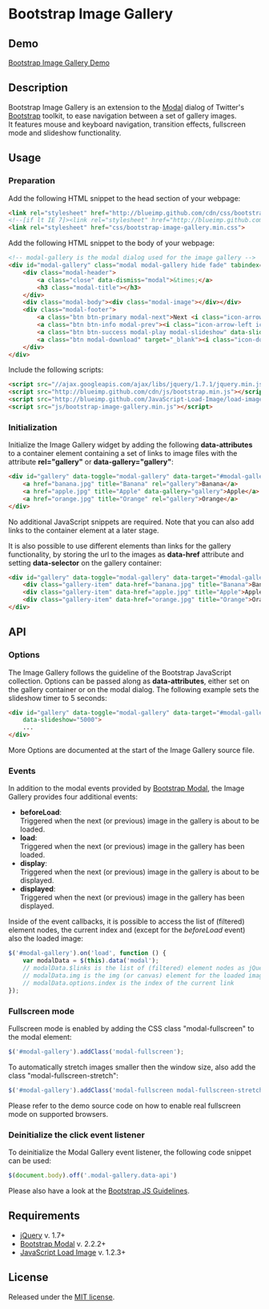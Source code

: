 # Bootstrap Image Gallery

## Demo
[Bootstrap Image Gallery Demo](http://blueimp.github.com/Bootstrap-Image-Gallery/)

## Description
Bootstrap Image Gallery is an extension to the [Modal](http://twitter.github.com/bootstrap/javascript.html#modal) dialog of Twitter's [Bootstrap](http://twitter.github.com/bootstrap/) toolkit, to ease navigation between a set of gallery images.  
It features mouse and keyboard navigation, transition effects, fullscreen mode and slideshow functionality.

## Usage

### Preparation
Add the following HTML snippet to the head section of your webpage:

```html
<link rel="stylesheet" href="http://blueimp.github.com/cdn/css/bootstrap.min.css">
<!--[if lt IE 7]><link rel="stylesheet" href="http://blueimp.github.com/cdn/css/bootstrap-ie6.min.css"><![endif]-->
<link rel="stylesheet" href="css/bootstrap-image-gallery.min.css">
```

Add the following HTML snippet to the body of your webpage:

```html
<!-- modal-gallery is the modal dialog used for the image gallery -->
<div id="modal-gallery" class="modal modal-gallery hide fade" tabindex="-1">
    <div class="modal-header">
        <a class="close" data-dismiss="modal">&times;</a>
        <h3 class="modal-title"></h3>
    </div>
    <div class="modal-body"><div class="modal-image"></div></div>
    <div class="modal-footer">
        <a class="btn btn-primary modal-next">Next <i class="icon-arrow-right icon-white"></i></a>
        <a class="btn btn-info modal-prev"><i class="icon-arrow-left icon-white"></i> Previous</a>
        <a class="btn btn-success modal-play modal-slideshow" data-slideshow="5000"><i class="icon-play icon-white"></i> Slideshow</a>
        <a class="btn modal-download" target="_blank"><i class="icon-download"></i> Download</a>
    </div>
</div>
```

Include the following scripts:

```html
<script src="//ajax.googleapis.com/ajax/libs/jquery/1.7.1/jquery.min.js"></script>
<script src="http://blueimp.github.com/cdn/js/bootstrap.min.js"></script>
<script src="http://blueimp.github.com/JavaScript-Load-Image/load-image.min.js"></script>
<script src="js/bootstrap-image-gallery.min.js"></script>
```

### Initialization
Initialize the Image Gallery widget by adding the following **data-attributes** to a container element containing a set of links to image files with the attribute **rel="gallery"** or **data-gallery="gallery"**:

```html
<div id="gallery" data-toggle="modal-gallery" data-target="#modal-gallery">
    <a href="banana.jpg" title="Banana" rel="gallery">Banana</a>
    <a href="apple.jpg" title="Apple" data-gallery="gallery">Apple</a>
    <a href="orange.jpg" title="Orange" rel="gallery">Orange</a>
</div>
```

No additional JavaScript snippets are required. Note that you can also add links to the container element at a later stage.

It is also possible to use different elements than links for the gallery functionality, by storing the url to the images as **data-href** attribute and setting **data-selector** on the gallery container:

```html
<div id="gallery" data-toggle="modal-gallery" data-target="#modal-gallery" data-selector="div.gallery-item">
    <div class="gallery-item" data-href="banana.jpg" title="Banana">Banana</div>
    <div class="gallery-item" data-href="apple.jpg" title="Apple">Apple</div>
    <div class="gallery-item" data-href="orange.jpg" title="Orange">Orange</div>
</div>
```

## API

### Options
The Image Gallery follows the guideline of the Bootstrap JavaScript collection. Options can be passed along as **data-attributes**, either set on the gallery container or on the modal dialog. The following example sets the slideshow timer to 5 seconds:

```html
<div id="gallery" data-toggle="modal-gallery" data-target="#modal-gallery"
    data-slideshow="5000">
    ...
</div>
```

More Options are documented at the start of the Image Gallery source file.

### Events
In addition to the modal events provided by [Bootstrap Modal](http://twitter.github.com/bootstrap/javascript.html#modals), the Image Gallery provides four additional events:

* **beforeLoad**:  
Triggered when the next (or previous) image in the gallery is about to be loaded.
* **load**:  
Triggered when the next (or previous) image in the gallery has been loaded.
* **display**:  
Triggered when the next (or previous) image in the gallery is about to be displayed.
* **displayed**:  
Triggered when the next (or previous) image in the gallery has been displayed.

Inside of the event callbacks, it is possible to access the list of (filtered) element nodes, the current index and (except for the *beforeLoad* event) also the loaded image:

```js
$('#modal-gallery').on('load', function () {
    var modalData = $(this).data('modal');
    // modalData.$links is the list of (filtered) element nodes as jQuery object
    // modalData.img is the img (or canvas) element for the loaded image
    // modalData.options.index is the index of the current link
});
```

### Fullscreen mode
Fullscreen mode is enabled by adding the CSS class "modal-fullscreen" to the modal element:

```js
$('#modal-gallery').addClass('modal-fullscreen');
```

To automatically stretch images smaller then the window size, also add the class "modal-fullscreen-stretch":

```js
$('#modal-gallery').addClass('modal-fullscreen modal-fullscreen-stretch');
```

Please refer to the demo source code on how to enable real fullscreen mode on supported browsers.

### Deinitialize the click event listener
To deinitialize the Modal Gallery event listener, the following code snippet can be used:

```js
$(document.body).off('.modal-gallery.data-api')
```
Please also have a look at the [Bootstrap JS Guidelines](https://github.com/twitter/bootstrap/blob/master/js).

## Requirements
* [jQuery](http://jquery.com/) v. 1.7+
* [Bootstrap Modal](http://twitter.github.com/bootstrap/javascript.html#modal) v. 2.2.2+
* [JavaScript Load Image](https://github.com/blueimp/JavaScript-Load-Image) v. 1.2.3+

## License
Released under the [MIT license](http://www.opensource.org/licenses/MIT).
